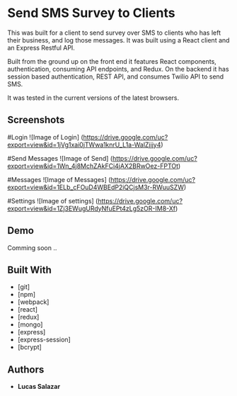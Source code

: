 # Send SMS Survey to Clients

This was built for a client to send survey over SMS to clients who has left their business, and log those messages.  It was built using a React client and an Express Restful API.  

Built from the ground up on the front end it features React components, authentication, consuming API endpoints, and Redux. On the backend it has session based authentication, REST API, and consumes Twilio API to send SMS.

It was tested in the current versions of the latest browsers.

## Screenshots

#Login
![Image of Login]
(https://drive.google.com/uc?export=view&id=1jVg1xai0jTWwa1knrU_L1a-WalZjjjy4)

#Send Messages
![Image of Send]
(https://drive.google.com/uc?export=view&id=1Wn_4j8MchZAkFCi4jAX2BRwOez-FPTOt)

#Messages
![Image of Messages]
(https://drive.google.com/uc?export=view&id=1ELb_cFOuD4WBEdP2iQCjsM3r-RWuuSZW)

#Settings
![Image of settings]
(https://drive.google.com/uc?export=view&id=1Zj3EWugURdyNfuEPt4zLg5zOR-IM8-Xf)


## Demo

Comming soon ..

## Built With

* [git]
* [npm]
* [webpack]
* [react]
* [redux]
* [mongo]
* [express]
* [express-session]
* [bcrypt]

## Authors

* **Lucas Salazar**
